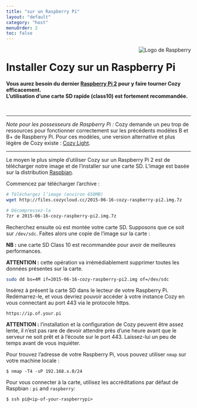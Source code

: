 ```yaml
---
title: "sur un Raspberry Pi"
layout: "default"
category: "host"
menuOrder: 2
toc: false
---
```



<div style="height: 0; overflow: shown; text-align: right">
<img alt="Logo de Raspberry" src="/assets/images/raspberry-logo.png">
</div>

# Installer Cozy sur un Raspberry Pi

**Vous aurez besoin du dernier [Raspberry Pi 2](http://fr.wikipedia.org/wiki/Raspberry_Pi) pour y faire tourner Cozy efficacement.**    
**L’utilisation d’une carte SD rapide (class10) est fortement recommandée.**

<br>

---

*Note pour les possesseurs de Raspberry Pi :* Cozy demande un peu trop de
ressources pour fonctionner correctement sur les précédents modèles B et B+
de Raspberry Pi. Pour ces modèles, une version alternative et plus légère de
Cozy existe : [Cozy Light](https://github.com/cozy-labs/cozy-light).

---

Le moyen le plus simple d’utiliser Cozy sur un Raspberry Pi 2 est de télécharger
notre image et de l’installer sur une carte SD. L’image est basée sur la
distribution [Raspbian](http://www.raspbian.org/).

Commencez par télécharger l’archive :

```bash
# Téléchargez l’image (environ 650MB)
wget http://files.cozycloud.cc/2015-06-16-cozy-raspberry-pi2.img.7z

# Décompressez-la
7zr e 2015-06-16-cozy-raspberry-pi2.img.7z
```

Recherchez ensuite où est montée votre carte SD. Supposons que ce soit sur
`/dev/sdc`. Faites alors une copie de l’image sur la carte :

**NB :** une carte SD Class 10 est recommandée pour avoir de meilleures
performances.

**ATTENTION :** cette opération va irrémédiablement supprimer toutes les
données présentes sur la carte.

```bash
sudo dd bs=4M if=2015-06-16-cozy-raspberry-pi2.img of=/dev/sdc
```

Insérez à présent la carte SD dans le lecteur de votre Raspberry Pi.
Redémarrez-le, et vous devriez pouvoir accéder à votre instance Cozy en vous
connectant au port 443 via le protocole https.

`https://ip.of.your.pi`

**ATTENTION :** l’installation et la configuration de Cozy peuvent être assez
lente, il n’est pas rare de devoir attendre près d’une heure avant que le
serveur ne soit prêt et à l’écoute sur le port 443.  Laissez-lui un peu de
temps avant de vous inquiéter.

Pour trouvez l’adresse de votre Raspberry Pi, vous pouvez utiliser `nmap` sur
votre machine locale :

```
$ nmap -T4 -sP 192.168.x.0/24
```

Pour vous connecter à la carte, utilisez les accréditations par défaut
de Raspbian : ```pi``` and ```raspberry```:
```
$ ssh pi@<ip-of-your-raspberrypi>
```
